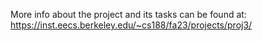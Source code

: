 More info about the project and its tasks can be found at: https://inst.eecs.berkeley.edu/~cs188/fa23/projects/proj3/
